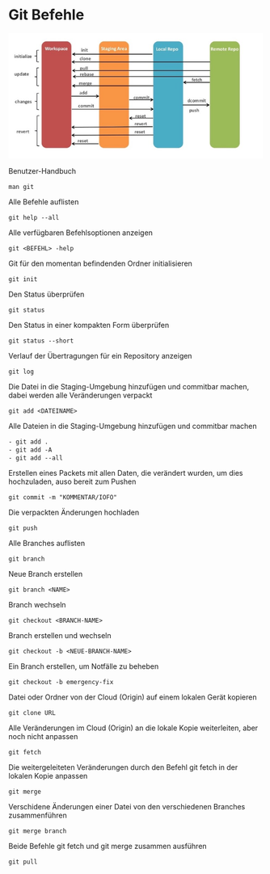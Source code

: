 # Git Befehle

![Aufbau_Git-Befehle](../images/git/git.jpg)


Benutzer-Handbuch

    man git
Alle Befehle auflisten
    
    git help --all
Alle verfügbaren Befehlsoptionen anzeigen

    git <BEFEHL> -help
Git für den momentan befindenden Ordner initialisieren

    git init
Den Status überprüfen

    git status
Den Status in einer kompakten Form überprüfen

    git status --short
Verlauf der Übertragungen für ein Repository anzeigen

    git log
Die Datei in die Staging-Umgebung hinzufügen und commitbar machen, dabei werden alle Veränderungen verpackt
    
    git add <DATEINAME>
Alle Dateien in die Staging-Umgebung hinzufügen und commitbar machen
    
    - git add .
    - git add -A 
    - git add --all
Erstellen eines Packets mit allen Daten, die verändert wurden, um dies hochzuladen, auso bereit zum Pushen 

    git commit -m "KOMMENTAR/IOFO"
Die verpackten Änderungen hochladen

    git push


Alle Branches auflisten

    git branch
Neue Branch erstellen

    git branch <NAME>
Branch wechseln

    git checkout <BRANCH-NAME>
Branch erstellen und wechseln

    git checkout -b <NEUE-BRANCH-NAME>
Ein Branch erstellen, um Notfälle zu beheben

    git checkout -b emergency-fix	
Datei oder Ordner von der Cloud (Origin) auf einem lokalen Gerät kopieren

    git clone URL
Alle Veränderungen im Cloud (Origin) an die lokale Kopie weiterleiten, aber noch nicht anpassen

	git fetch
Die weitergeleiteten Veränderungen durch den Befehl git fetch in der lokalen Kopie anpassen

    git merge
Verschidene Änderungen einer Datei von den verschiedenen Branches zusammenführen

    git merge branch
Beide Befehle git fetch und git merge zusammen ausführen

    git pull




